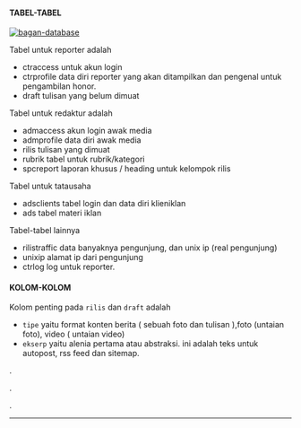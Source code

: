 #### TABEL-TABEL

[ ![bagan-database](img/bagan-database.jpg) ](img/bagan-database.jpg)

Tabel untuk reporter adalah
- ctraccess   untuk akun login
- ctrprofile  data diri reporter yang akan ditampilkan dan pengenal untuk pengambilan honor.
- draft  tulisan yang belum dimuat

Tabel untuk redaktur adalah

- admaccess akun login awak media
- admprofile data diri awak media
- rilis tulisan yang dimuat 
- rubrik  tabel untuk rubrik/kategori
- spcreport laporan khusus / heading  untuk kelompok rilis 

Tabel untuk tatausaha
- adsclients tabel login dan data diri klieniklan
- ads tabel materi iklan

Tabel-tabel lainnya

- rilistraffic  data banyaknya pengunjung, dan unix ip (real pengunjung)
- unixip  alamat ip dari pengunjung
- ctrlog log untuk reporter.


#### KOLOM-KOLOM

Kolom penting pada `rilis` dan `draft` adalah 

- `tipe`  yaitu format konten berita ( sebuah foto dan tulisan ),foto (untaian foto), video ( untaian video)  
- `ekserp` yaitu alenia pertama atau abstraksi. ini adalah teks untuk autopost, rss feed dan sitemap.



.

.

.

---


